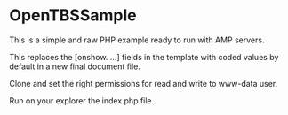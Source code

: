 # OpenTBSSample

This is a simple and raw PHP example ready to run with AMP servers.

This replaces the [onshow. ...] fields in the template with coded values by default in a new final document file.

Clone and set the right permissions for read and write to www-data user.

Run on your explorer the index.php file.